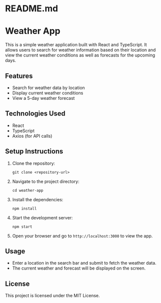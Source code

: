 # README.md

# Weather App

This is a simple weather application built with React and TypeScript. It allows users to search for weather information based on their location and view the current weather conditions as well as forecasts for the upcoming days.

## Features

- Search for weather data by location
- Display current weather conditions
- View a 5-day weather forecast

## Technologies Used

- React
- TypeScript
- Axios (for API calls)

## Setup Instructions

1. Clone the repository:
   ```
   git clone <repository-url>
   ```

2. Navigate to the project directory:
   ```
   cd weather-app
   ```

3. Install the dependencies:
   ```
   npm install
   ```

4. Start the development server:
   ```
   npm start
   ```

5. Open your browser and go to `http://localhost:3000` to view the app.

## Usage

- Enter a location in the search bar and submit to fetch the weather data.
- The current weather and forecast will be displayed on the screen.

## License

This project is licensed under the MIT License.